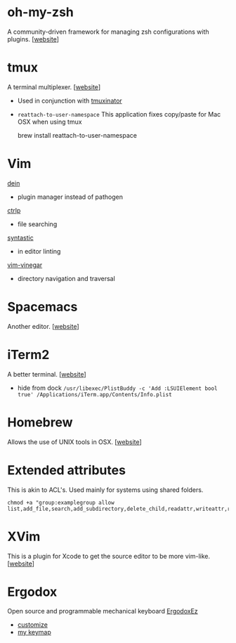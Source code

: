 # oh-my-zsh
A community-driven framework for managing zsh configurations with plugins. [[website](https://github.com/robbyrussell/oh-my-zsh/)]

# tmux
A terminal multiplexer. [[website](http://tmux.sourceforge.net/)]
- Used in conjunction with [tmuxinator](https://github.com/tmuxinator/tmuxinator)
- `reattach-to-user-namespace` This application fixes copy/paste for Mac OSX when using tmux

    brew install reattach-to-user-namespace

# Vim
[dein](https://github.com/Shougo/dein.vim)
- plugin manager instead of pathogen

[ctrlp](https://github.com/ctrlpvim/ctrlp.vim)
- file searching

[syntastic](https://github.com/scrooloose/syntastic)
- in editor linting

[vim-vinegar](https://github.com/tpope/vim-vinegar)
- directory navigation and traversal

# Spacemacs
Another editor. [[website](http://spacemacs.org/)]

# iTerm2
A better terminal. [[website](https://www.iterm2.com/)]

- hide from dock `/usr/libexec/PlistBuddy -c 'Add :LSUIElement bool true' /Applications/iTerm.app/Contents/Info.plist`

# Homebrew
Allows the use of UNIX tools in OSX. [[website](http://mxcl.github.com/homebrew/)]

# Extended attributes
This is akin to ACL's. Used mainly for systems using shared folders.

    chmod +a "group:examplegroup allow list,add_file,search,add_subdirectory,delete_child,readattr,writeattr,readextattr,writeextattr,readsecurity,file_inherit,directory_inherit"

# XVim
This is a plugin for Xcode to get the source editor to be more vim-like. [[website](https://github.com/JugglerShu/XVim)]

# Ergodox
Open source and programmable mechanical keyboard [ErgodoxEz](https://ergodox-ez.com/)
- [customize](https://github.com/jackhumbert/qmk_firmware)
- [my keymap](https://github.com/jackhumbert/qmk_firmware/tree/master/keyboard/ergodox_ez/keymaps/plums)
